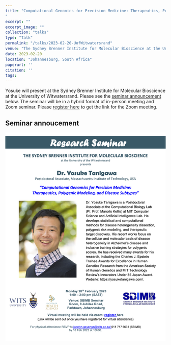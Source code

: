 ```yaml
---
title: "Computational Genomics for Precision Medicine: Therapeutics, Polygenic Modeling, and Disease Subtypes
"
excerpt: ""
excerpt_image: ""
collection: "talks"
type: "Talk"
permalink: "/talks/2023-02-20-UofWitwatersrand"
venue: "The Sydney Brenner Institute for Molecular Bioscience at the University of the Witwatersrand"
date: 2023-02-20
location: "Johannesburg, South Africa"
paperurl: ''
citation: ''
tags:
---
```



Yosuke will present at the Sydney Brenner Institute for Molecular Bioscience at the University of Witwatersrand. Please see the [seminar announcement](/files/2023/2023-02-20-UofWitwatersrand.pdf) below. The seminar will be in a hybrid format of in-person meeting and Zoom seminar. Please [register here](https://wits-za.zoom.us/meeting/register/tJcsd-uorTktHtwK2gdxCfg1DG2SOi75bWAy) to get the link for the Zoom meeting.

## Seminar annoucement

[![seminar announcement](/files/2023/2023-02-20-UofWitwatersrand.png)](/files/2023/2023-02-20-UofWitwatersrand.pdf)

